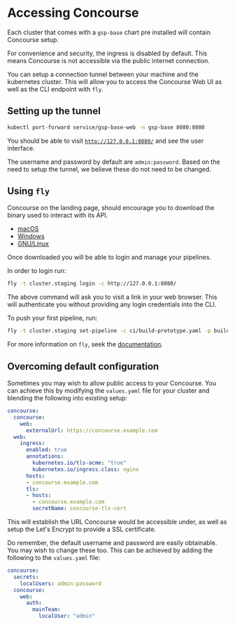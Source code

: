 # Accessing Concourse

Each cluster that comes with a `gsp-base` chart pre installed will contain
Concourse setup.

For convenience and security, the ingress is disabled by default. This means
Concourse is not accessible via the public internet connection.

You can setup a connection tunnel between your machine and the kubernetes
cluster. This will allow you to access the Concourse Web UI as well as the CLI
endpoint with `fly`.

## Setting up the tunnel

```sh
kubectl port-forward service/gsp-base-web -n gsp-base 8080:8080
```

You should be able to visit [`http://127.0.0.1:8080/`](http://127.0.0.1:8080/)
and see the user interface.

The username and password by default are `admin:password`. Based on the need to
setup the tunnel, we believe these do not need to be changed.

## Using `fly`

Concourse on the landing page, should encourage you to download the binary used
to interact with its API.

- [macOS](http://127.0.0.1:8080/api/v1/cli?arch=amd64&platform=darwin)
- [Windows](http://127.0.0.1:8080/api/v1/cli?arch=amd64&platform=windows)
- [GNU/Linux](http://127.0.0.1:8080/api/v1/cli?arch=amd64&platform=linux)

Once downloaded you will be able to login and manage your pipelines.

In order to login run:

```sh
fly -t cluster.staging login -c http://127.0.0.1:8080/
```

The above command will ask you to visit a link in your web browser. This will
authenticate you without providing any login credentials into the CLI.

To push your first pipeline, run:

```sh
fly -t cluster.staging set-pipeline -c ci/build-prototype.yaml -p build-prototype
```

For more information on `fly`, seek the
[documentation](https://concourse-ci.org/fly.html).

## Overcoming default configuration

Sometimes you may wish to allow public access to your Concourse. You can
achieve this by modifying the `values.yaml` file for your cluster and blending
the following into existing setup:

```yaml
concourse:
  concourse:
    web:
      externalUrl: https://concourse.example.com
  web:
    ingress:
      enabled: true
      annotations:
        kubernetes.io/tls-acme: "true"
        kubernetes.io/ingress.class: nginx
      hosts:
      - concourse.example.com
      tls:
      - hosts:
        - concourse.example.com
        secretName: concourse-tls-cert
```

This will establish the URL Concourse would be accessible under, as well as
setup the Let's Encrypt to provide a SSL certificate.

Do remember, the default username and password are easily obtainable. You may
wish to change these too. This can be achieved by adding the following to the
`values.yaml` file:

```yaml
concourse:
  secrets:
    localUsers: admin:password
  concourse:
    web:
      auth:
        mainTeam:
          localUser: "admin"
```
